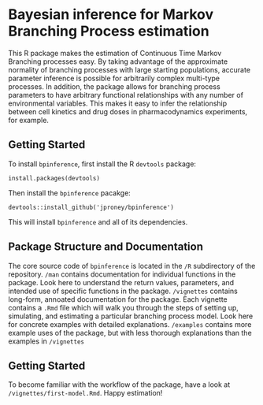 # Bayesian inference for Markov Branching Process estimation

This R package makes the estimation of Continuous Time Markov Branching processes easy. By taking advantage of the approximate normality of branching processes with large starting populations, accurate parameter inference is possible for arbitrarily complex multi-type processes. In addition, the package allows for branching process parameters to have arbitrary functional relationships with any number of environmental variables. This makes it easy to infer the relationship between cell kinetics and drug doses in pharmacodynamics experiments, for example.

## Getting Started

To install `bpinference`, first install the R `devtools` package:
```
install.packages(devtools)
```
Then install the `bpinference` pacakge:
```
devtools::install_github('jproney/bpinference')
```
This will install `bpinference` and all of its dependencies.

## Package Structure and Documentation
The core source code of `bpinference` is located in the `/R` subdirectory of the repository.
`/man` contains documentation for individual functions in the package. Look here to understand the return values, parameters, and intended use of specific functions in the package.
`/vignettes` contains long-form, annoated documentation for the package. Each vignette contains a `.Rmd` file which will walk you through the steps of setting up, simulating, and estimating a particular branching process model. Look here for concrete examples with detailed explanations.
`/examples` contains more example uses of the package, but with less thorough explanations than the examples in `/vignettes`

## Getting Started
To become familiar with the workflow of the package, have a look at `/vignettes/first-model.Rmd`. Happy estimation!
